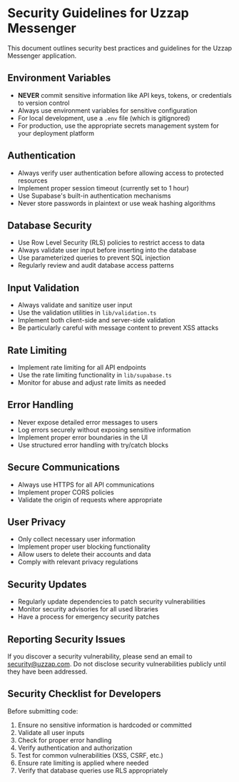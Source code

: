 # Security Guidelines for Uzzap Messenger

This document outlines security best practices and guidelines for the Uzzap Messenger application.

## Environment Variables

- **NEVER** commit sensitive information like API keys, tokens, or credentials to version control
- Always use environment variables for sensitive configuration
- For local development, use a `.env` file (which is gitignored)
- For production, use the appropriate secrets management system for your deployment platform

## Authentication

- Always verify user authentication before allowing access to protected resources
- Implement proper session timeout (currently set to 1 hour)
- Use Supabase's built-in authentication mechanisms
- Never store passwords in plaintext or use weak hashing algorithms

## Database Security

- Use Row Level Security (RLS) policies to restrict access to data
- Always validate user input before inserting into the database
- Use parameterized queries to prevent SQL injection
- Regularly review and audit database access patterns

## Input Validation

- Always validate and sanitize user input
- Use the validation utilities in `lib/validation.ts`
- Implement both client-side and server-side validation
- Be particularly careful with message content to prevent XSS attacks

## Rate Limiting

- Implement rate limiting for all API endpoints
- Use the rate limiting functionality in `lib/supabase.ts`
- Monitor for abuse and adjust rate limits as needed

## Error Handling

- Never expose detailed error messages to users
- Log errors securely without exposing sensitive information
- Implement proper error boundaries in the UI
- Use structured error handling with try/catch blocks

## Secure Communications

- Always use HTTPS for all API communications
- Implement proper CORS policies
- Validate the origin of requests where appropriate

## User Privacy

- Only collect necessary user information
- Implement proper user blocking functionality
- Allow users to delete their accounts and data
- Comply with relevant privacy regulations

## Security Updates

- Regularly update dependencies to patch security vulnerabilities
- Monitor security advisories for all used libraries
- Have a process for emergency security patches

## Reporting Security Issues

If you discover a security vulnerability, please send an email to security@uzzap.com. Do not disclose security vulnerabilities publicly until they have been addressed.

## Security Checklist for Developers

Before submitting code:

1. Ensure no sensitive information is hardcoded or committed
2. Validate all user inputs
3. Check for proper error handling
4. Verify authentication and authorization
5. Test for common vulnerabilities (XSS, CSRF, etc.)
6. Ensure rate limiting is applied where needed
7. Verify that database queries use RLS appropriately

